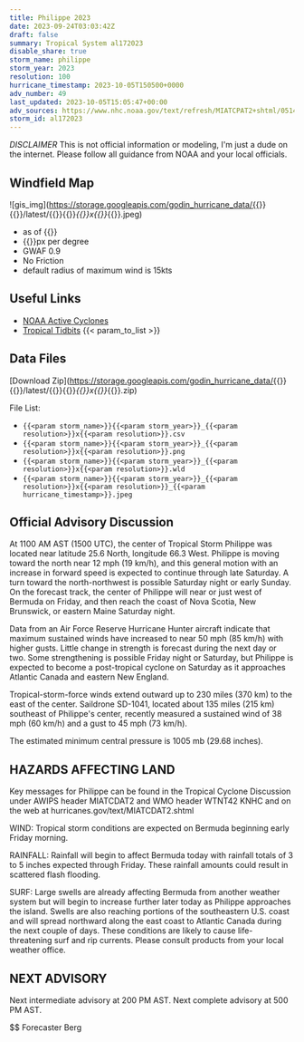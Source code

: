 ```yaml
---
title: Philippe 2023
date: 2023-09-24T03:03:42Z
draft: false
summary: Tropical System al172023
disable_share: true
storm_name: philippe
storm_year: 2023
resolution: 100
hurricane_timestamp: 2023-10-05T150500+0000
adv_number: 49
last_updated: 2023-10-05T15:05:47+00:00
adv_sources: https://www.nhc.noaa.gov/text/refresh/MIATCPAT2+shtml/051453.shtml;https://www.nhc.noaa.gov/refresh/graphics_at2+shtml/145538.shtml?cone
storm_id: al172023
---
```

*DISCLAIMER* This is not official information or modeling, I'm just a dude on the internet.  Please follow all guidance from NOAA and your local officials.

## Windfield Map
![gis_img](https://storage.googleapis.com/godin_hurricane_data/{{<param storm_name>}}{{<param storm_year>}}/latest/{{<param storm_name>}}{{<param storm_year>}}_{{<param resolution>}}x{{<param resolution>}}_{{<param hurricane_timestamp>}}.jpeg)

- as of {{<param last_updated>}}
- {{<param resolution>}}px per degree
- GWAF 0.9
- No Friction
- default radius of maximum wind is 15kts

## Useful Links
- [NOAA Active Cyclones](https://www.nhc.noaa.gov/)
- [Tropical Tidbits](https://www.tropicaltidbits.com/storminfo/)
{{< param_to_list >}}

## Data Files
[Download Zip](https://storage.googleapis.com/godin_hurricane_data/{{<param storm_name>}}{{<param storm_year>}}/latest/{{<param storm_name>}}{{<param storm_year>}}_{{<param resolution>}}x{{<param resolution>}}_{{<param hurricane_timestamp>}}.zip)

File List:
- `{{<param storm_name>}}{{<param storm_year>}}_{{<param resolution>}}x{{<param resolution>}}.csv`
- `{{<param storm_name>}}{{<param storm_year>}}_{{<param resolution>}}x{{<param resolution>}}.png`
- `{{<param storm_name>}}{{<param storm_year>}}_{{<param resolution>}}x{{<param resolution>}}.wld`
- `{{<param storm_name>}}{{<param storm_year>}}_{{<param resolution>}}x{{<param resolution>}}_{{<param hurricane_timestamp>}}.jpeg`


## Official Advisory Discussion
At 1100 AM AST (1500 UTC), the center of Tropical Storm Philippe was
located near latitude 25.6 North, longitude 66.3 West.  Philippe is
moving toward the north near 12 mph (19 km/h), and this general 
motion with an increase in forward speed is expected to continue 
through late Saturday.  A turn toward the north-northwest is 
possible Saturday night or early Sunday.  On the forecast track, 
the center of Philippe will near or just west of Bermuda on Friday, 
and then reach the coast of Nova Scotia, New Brunswick, or eastern 
Maine Saturday night.
 
Data from an Air Force Reserve Hurricane Hunter aircraft indicate 
that maximum sustained winds have increased to near 50 mph (85 km/h) 
with higher gusts.  Little change in strength is forecast during the 
next day or two.  Some strengthening is possible Friday night or 
Saturday, but Philippe is expected to become a post-tropical 
cyclone on Saturday as it approaches Atlantic Canada and eastern 
New England.

Tropical-storm-force winds extend outward up to 230 miles (370 km)
to the east of the center.  Saildrone SD-1041, located about 135 
miles (215 km) southeast of Philippe's center, recently measured a 
sustained wind of 38 mph (60 km/h) and a gust to 45 mph (73 km/h).
 
The estimated minimum central pressure is 1005 mb (29.68 inches).
 
 
HAZARDS AFFECTING LAND
----------------------
Key messages for Philippe can be found in the Tropical Cyclone
Discussion under AWIPS header MIATCDAT2 and WMO header WTNT42 KNHC
and on the web at hurricanes.gov/text/MIATCDAT2.shtml
 
WIND:  Tropical storm conditions are expected on Bermuda beginning
early Friday morning.
 
RAINFALL:  Rainfall will begin to affect Bermuda today with rainfall
totals of 3 to 5 inches expected through Friday. These rainfall
amounts could result in scattered flash flooding.
 
SURF:  Large swells are already affecting Bermuda from another
weather system but will begin to increase further later today as 
Philippe approaches the island.  Swells are also reaching portions 
of the southeastern U.S. coast and will spread northward along the 
east coast to Atlantic Canada during the next couple of days.  These 
conditions are likely to cause life-threatening surf and rip 
currents.  Please consult products from your local weather office.
 
 
NEXT ADVISORY
-------------
Next intermediate advisory at 200 PM AST.
Next complete advisory at 500 PM AST.
 
$$
Forecaster Berg